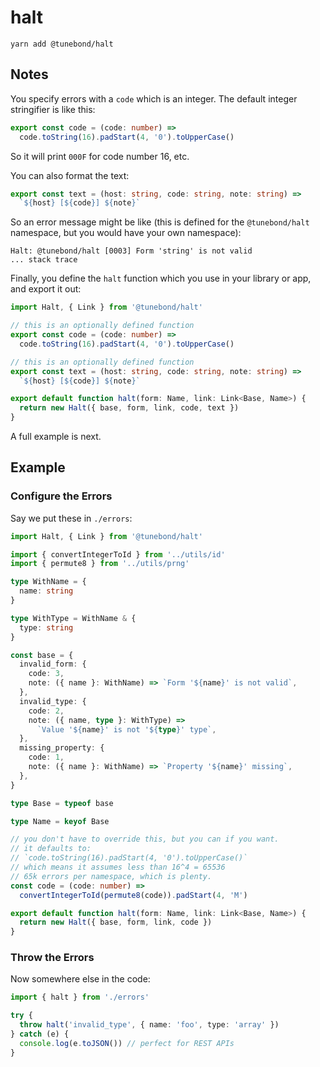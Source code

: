 # halt

```
yarn add @tunebond/halt
```

## Notes

You specify errors with a `code` which is an integer. The default
integer stringifier is like this:

```ts
export const code = (code: number) =>
  code.toString(16).padStart(4, '0').toUpperCase()
```

So it will print `000F` for code number 16, etc.

You can also format the text:

```ts
export const text = (host: string, code: string, note: string) =>
  `${host} [${code}] ${note}`
```

So an error message might be like (this is defined for the
`@tunebond/halt` namespace, but you would have your own namespace):

```
Halt: @tunebond/halt [0003] Form 'string' is not valid
... stack trace
```

Finally, you define the `halt` function which you use in your library or
app, and export it out:

```ts
import Halt, { Link } from '@tunebond/halt'

// this is an optionally defined function
export const code = (code: number) =>
  code.toString(16).padStart(4, '0').toUpperCase()

// this is an optionally defined function
export const text = (host: string, code: string, note: string) =>
  `${host} [${code}] ${note}`

export default function halt(form: Name, link: Link<Base, Name>) {
  return new Halt({ base, form, link, code, text })
}
```

A full example is next.

## Example

### Configure the Errors

Say we put these in `./errors`:

```ts
import Halt, { Link } from '@tunebond/halt'

import { convertIntegerToId } from '../utils/id'
import { permute8 } from '../utils/prng'

type WithName = {
  name: string
}

type WithType = WithName & {
  type: string
}

const base = {
  invalid_form: {
    code: 3,
    note: ({ name }: WithName) => `Form '${name}' is not valid`,
  },
  invalid_type: {
    code: 2,
    note: ({ name, type }: WithType) =>
      `Value '${name}' is not '${type}' type`,
  },
  missing_property: {
    code: 1,
    note: ({ name }: WithName) => `Property '${name}' missing`,
  },
}

type Base = typeof base

type Name = keyof Base

// you don't have to override this, but you can if you want.
// it defaults to:
// `code.toString(16).padStart(4, '0').toUpperCase()`
// which means it assumes less than 16^4 = 65536
// 65k errors per namespace, which is plenty.
const code = (code: number) =>
  convertIntegerToId(permute8(code)).padStart(4, 'M')

export default function halt(form: Name, link: Link<Base, Name>) {
  return new Halt({ base, form, link, code })
}
```

### Throw the Errors

Now somewhere else in the code:

```ts
import { halt } from './errors'

try {
  throw halt('invalid_type', { name: 'foo', type: 'array' })
} catch (e) {
  console.log(e.toJSON()) // perfect for REST APIs
}
```
